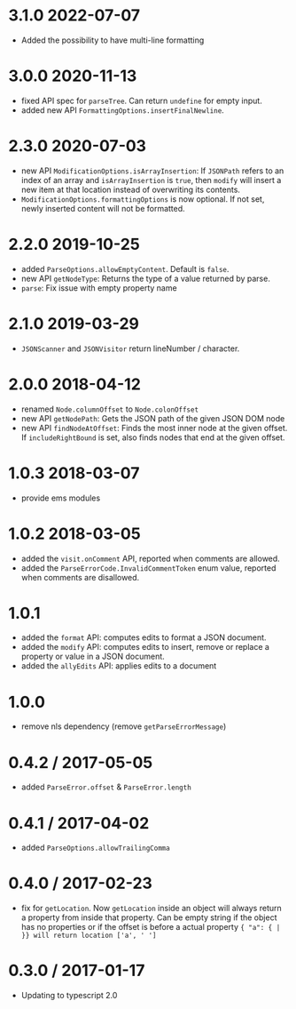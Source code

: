 3.1.0 2022-07-07
==================
  * Added the possibility to have multi-line formatting

3.0.0 2020-11-13
==================
  * fixed API spec for `parseTree`. Can return `undefine` for empty input.
  * added new API `FormattingOptions.insertFinalNewline`.


2.3.0 2020-07-03
==================
  * new API `ModificationOptions.isArrayInsertion`: If `JSONPath` refers to an index of an array and `isArrayInsertion` is `true`, then `modify` will insert a new item at that location instead of overwriting its contents.
  * `ModificationOptions.formattingOptions` is now optional. If not set, newly inserted content will not be formatted.


2.2.0 2019-10-25
==================
  * added `ParseOptions.allowEmptyContent`. Default is `false`.
  * new API `getNodeType`: Returns the type of a value returned by parse.
  * `parse`: Fix issue with empty property name

2.1.0 2019-03-29
==================
 * `JSONScanner` and `JSONVisitor` return lineNumber / character.

2.0.0 2018-04-12
==================
  * renamed `Node.columnOffset` to `Node.colonOffset`
  * new API `getNodePath`: Gets the JSON path of the given JSON DOM node
  * new API `findNodeAtOffset`: Finds the most inner node at the given offset. If `includeRightBound` is set, also finds nodes that end at the given offset.

1.0.3 2018-03-07
==================
  * provide ems modules

1.0.2 2018-03-05
==================
  * added the `visit.onComment` API, reported when comments are allowed.
  * added the `ParseErrorCode.InvalidCommentToken` enum value, reported when comments are disallowed.

1.0.1
==================
  * added the `format` API: computes edits to format a JSON document.
  * added the `modify` API: computes edits to insert, remove or replace a property or value in a JSON document.
  * added the `allyEdits` API: applies edits to a document

1.0.0
==================
 * remove nls dependency (remove `getParseErrorMessage`)

0.4.2 / 2017-05-05
==================
 * added `ParseError.offset` & `ParseError.length`

0.4.1 / 2017-04-02
==================
 * added `ParseOptions.allowTrailingComma`

0.4.0 / 2017-02-23
==================
  * fix for `getLocation`. Now `getLocation` inside an object will always return a property from inside that property. Can be empty string if the object has no properties or if the offset is before a actual property  `{ "a": { | }} will return location ['a', ' ']`

0.3.0 / 2017-01-17
==================
  * Updating to typescript 2.0